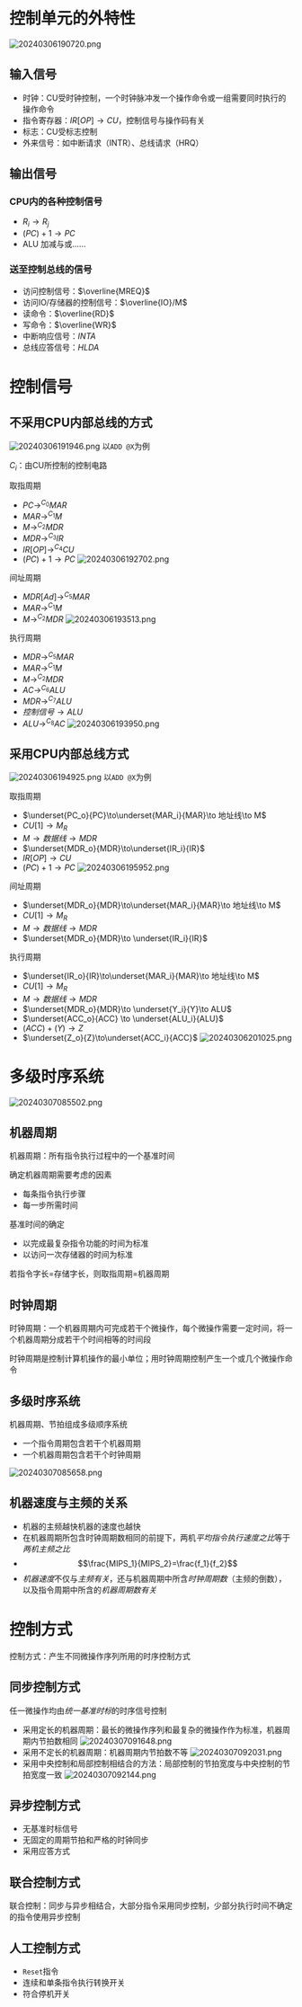 # 控制单元的外特性

![20240306190720.png](../../attachment/Pasted%20image%2020240306190720.png)

## 输入信号

- 时钟：CU受时钟控制，一个时钟脉冲发一个操作命令或一组需要同时执行的操作命令
- 指令寄存器：$IR[OP]\to CU$，控制信号与操作码有关
- 标志：CU受标志控制
- 外来信号：如中断请求（INTR）、总线请求（HRQ）

## 输出信号

### CPU内的各种控制信号

- $R_i \to R_j$
- $(PC)+1\to PC$
- ALU 加减与或……

### 送至控制总线的信号

- 访问控制信号：$\overline{MREQ}$
- 访问IO/存储器的控制信号：$\overline{IO}/M$
- 读命令：$\overline{RD}$
- 写命令：$\overline{WR}$
- 中断响应信号：$INTA$
- 总线应答信号：$HLDA$

# 控制信号

## 不采用CPU内部总线的方式

![20240306191946.png](../../attachment/Pasted%20image%2020240306191946.png)
以`ADD @X`为例

$C_i$：由CU所控制的控制电路

取指周期

- $PC\to^{C_0}MAR$
- $MAR\to^{C_1}M$
- $M\to^{C_2}MDR$
- $MDR\to^{C_3}IR$
- $IR[OP]\to^{C_4}CU$
- $(PC)+1\to PC$
![20240306192702.png](../../attachment/Pasted%20image%2020240306192702.png)

间址周期

- $MDR[Ad]\to^{C_5}MAR$
- $MAR\to^{C_1}M$
- $M\to^{C_2}MDR$
![20240306193513.png](../../attachment/Pasted%20image%2020240306193513.png)

执行周期

- $MDR\to^{C_5}MAR$
- $MAR\to^{C_1}M$
- $M\to^{C_2}MDR$
- $AC\to^{C_6}ALU$
- $MDR\to^{C_7}ALU$
- $控制信号\to ALU$
- $ALU\to^{C_8} AC$
![20240306193950.png](../../attachment/Pasted%20image%2020240306193950.png)

## 采用CPU内部总线方式

![20240306194925.png](../../attachment/Pasted%20image%2020240306194925.png)
以`ADD @X`为例

取指周期

- $\underset{PC_o}{PC}\to\underset{MAR_i}{MAR}\to 地址线\to M$
- $CU[1]\to M_R$
- $M\to 数据线\to MDR$
- $\underset{MDR_o}{MDR}\to\underset{IR_i}{IR}$
- $IR[OP]\to CU$
- $(PC)+1\to PC$
![20240306195952.png](../../attachment/Pasted%20image%2020240306195952.png)

间址周期

- $\underset{MDR_o}{MDR}\to\underset{MAR_i}{MAR}\to 地址线\to M$
- $CU[1]\to M_R$
- $M\to 数据线\to MDR$
- $\underset{MDR_o}{MDR}\to \underset{IR_i}{IR}$

执行周期

- $\underset{IR_o}{IR}\to\underset{MAR_i}{MAR}\to 地址线\to M$
- $CU[1]\to M_R$
- $M\to 数据线\to MDR$
- $\underset{MDR_o}{MDR}\to \underset{Y_i}{Y}\to ALU$
- $\underset{ACC_o}{ACC} \to \underset{ALU_i}{ALU}$
- $(ACC)+(Y)\to Z$
- $\underset{Z_o}{Z}\to\underset{ACC_i}{ACC}$
![20240306201025.png](../../attachment/Pasted%20image%2020240306201025.png)

# 多级时序系统

![20240307085502.png](../../attachment/Pasted%20image%2020240307085502.png)

## 机器周期

机器周期：所有指令执行过程中的一个基准时间

确定机器周期需要考虑的因素

- 每条指令执行步骤
- 每一步所需时间

基准时间的确定

- 以完成最复杂指令功能的时间为标准
- 以访问一次存储器的时间为标准

若指令字长=存储字长，则取指周期=机器周期

## 时钟周期

时钟周期：一个机器周期内可完成若干个微操作，每个微操作需要一定时间，将一个机器周期分成若干个时间相等的时间段

时钟周期是控制计算机操作的最小单位；用时钟周期控制产生一个或几个微操作命令

## 多级时序系统

机器周期、节拍组成多级顺序系统

- 一个指令周期包含若干个机器周期
- 一个机器周期包含若干个时钟周期

![20240307085658.png](../../attachment/Pasted%20image%2020240307085658.png)

## 机器速度与主频的关系

- 机器的主频越快机器的速度也越快
- 在机器周期所包含时钟周期数相同的前提下，两机*平均指令执行速度之比*等于*两机主频之比*
- $$\frac{MIPS_1}{MIPS_2}=\frac{f_1}{f_2}$$
- *机器速度*不仅与*主频有关*，还与机器周期中所含*时钟周期数*（主频的倒数），以及指令周期中所含的*机器周期数有关*

# 控制方式

控制方式：产生不同微操作序列所用的时序控制方式

## 同步控制方式

任一微操作均由*统一基准时标*的时序信号控制

- 采用定长的机器周期：最长的微操作序列和最复杂的微操作作为标准，机器周期内节拍数相同
![20240307091648.png](../../attachment/Pasted%20image%2020240307091648.png)
- 采用不定长的机器周期：机器周期内节拍数不等
![20240307092031.png](../../attachment/Pasted%20image%2020240307092031.png)
- 采用中央控制和局部控制相结合的方法：局部控制的节拍宽度与中央控制的节拍宽度一致
![20240307092144.png](../../attachment/Pasted%20image%2020240307092144.png)

## 异步控制方式

- 无基准时标信号
- 无固定的周期节拍和严格的时钟同步
- 采用应答方式

## 联合控制方式

联合控制：同步与异步相结合，大部分指令采用同步控制，少部分执行时间不确定的指令使用异步控制

## 人工控制方式

- `Reset`指令
- 连续和单条指令执行转换开关
- 符合停机开关
